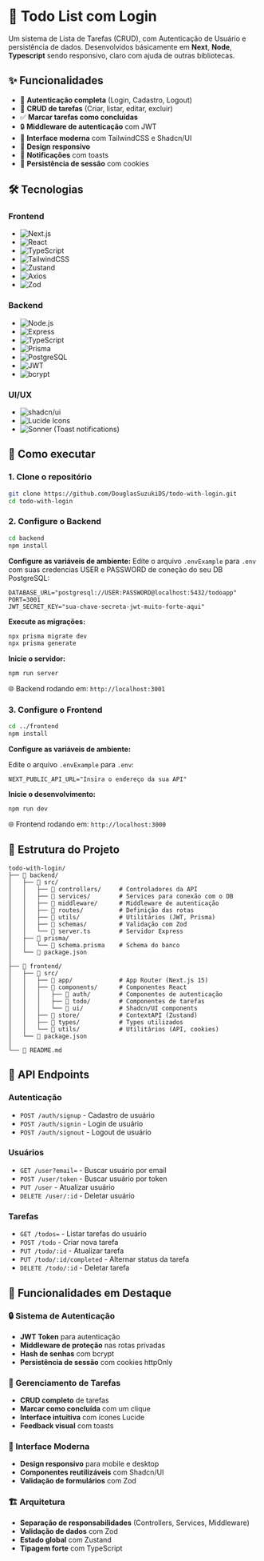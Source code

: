 # 📝 Todo List com Login

Um sistema de Lista de Tarefas (CRUD), com Autenticação de Usuário e persistência de dados. Desenvolvidos básicamente em **Next**, **Node**, **Typescript** sendo responsivo, claro com ajuda de outras bibliotecas.

## ✨ Funcionalidades

- 🔐 **Autenticação completa** (Login, Cadastro, Logout)
- 📝 **CRUD de tarefas** (Criar, listar, editar, excluir)
- ✅ **Marcar tarefas como concluídas**
- 🔒 **Middleware de autenticação** com JWT
- 🎨 **Interface moderna** com TailwindCSS e Shadcn/UI
- 📱 **Design responsivo**
- 🔔 **Notificações** com toasts
- 🍪 **Persistência de sessão** com cookies

## 🛠️ Tecnologias

### Frontend
- ![Next.js](https://img.shields.io/badge/Next.js-15.5.4-black?logo=next.js)
- ![React](https://img.shields.io/badge/React-19.1.0-blue?logo=react)
- ![TypeScript](https://img.shields.io/badge/TypeScript-5.x-blue?logo=typescript)
- ![TailwindCSS](https://img.shields.io/badge/TailwindCSS-4.x-38B2AC?logo=tailwind-css)
- ![Zustand](https://img.shields.io/badge/Zustand-5.0.8-FF6B6B?logo=zustand)
- ![Axios](https://img.shields.io/badge/Axios-1.12.2-5A29E4?logo=axios)
- ![Zod](https://img.shields.io/badge/Zod-4.1.11-3E67B1?logo=zod)

### Backend
- ![Node.js](https://img.shields.io/badge/Node.js-18+-green?logo=node.js)
- ![Express](https://img.shields.io/badge/Express-5.1.0-000000?logo=express)
- ![TypeScript](https://img.shields.io/badge/TypeScript-5.x-blue?logo=typescript)
- ![Prisma](https://img.shields.io/badge/Prisma-6.16.3-2D3748?logo=prisma)
- ![PostgreSQL](https://img.shields.io/badge/PostgreSQL-Latest-316192?logo=postgresql)
- ![JWT](https://img.shields.io/badge/JWT-9.0.2-000000?logo=jsonwebtokens)
- ![bcrypt](https://img.shields.io/badge/bcrypt-6.0.0-yellow?logo=security)

### UI/UX
- ![shadcn/ui](https://img.shields.io/badge/shadcn/ui-Latest-000000)
- ![Lucide Icons](https://img.shields.io/badge/Lucide-0.544.0-FF6B6B?logo=lucide)
- ![Sonner](https://img.shields.io/badge/Sonner-2.0.7-4CAF50) (Toast notifications)

## 🚀 Como executar

### 1. Clone o repositório
```bash
git clone https://github.com/DouglasSuzukiDS/todo-with-login.git
cd todo-with-login
```

### 2. Configure o Backend

```bash
cd backend
npm install
```

**Configure as variáveis de ambiente:**
Edite o arquivo `.envExample` para `.env` com suas credencias USER e PASSWORD de coneção do seu DB PostgreSQL:
```env
DATABASE_URL="postgresql://USER:PASSWORD@localhost:5432/todoapp"
PORT=3001
JWT_SECRET_KEY="sua-chave-secreta-jwt-muito-forte-aqui"
```

**Execute as migrações:**
```bash
npx prisma migrate dev
npx prisma generate
```

**Inicie o servidor:**
```bash
npm run server
```
🌐 Backend rodando em: `http://localhost:3001`

### 3. Configure o Frontend

```bash
cd ../frontend
npm install
```

**Configure as variáveis de ambiente:**

Edite o arquivo `.envExample` para `.env`:
```env
NEXT_PUBLIC_API_URL="Insira o endereço da sua API"
```

**Inicie o desenvolvimento:**
```bash
npm run dev
```
🌐 Frontend rodando em: `http://localhost:3000`

## 📁 Estrutura do Projeto

```
todo-with-login/
├── 📂 backend/
│   ├── 📂 src/
│   │   ├── 📂 controllers/     # Controladores da API
│   │   ├── 📂 services/        # Services para conexão com o DB
│   │   ├── 📂 middleware/      # Middleware de autenticação
│   │   ├── 📂 routes/          # Definição das rotas
│   │   ├── 📂 utils/           # Utilitários (JWT, Prisma)
│   │   ├── 📂 schemas/         # Validação com Zod
│   │   └── 📄 server.ts        # Servidor Express
│   ├── 📂 prisma/
│   │   └── 📄 schema.prisma    # Schema do banco
│   └── 📄 package.json
│
├── 📂 frontend/
│   ├── 📂 src/
│   │   ├── 📂 app/             # App Router (Next.js 15)
│   │   ├── 📂 components/      # Componentes React
│   │   │   ├── 📂 auth/        # Componentes de autenticação
│   │   │   ├── 📂 todo/        # Componentes de tarefas
│   │   │   └── 📂 ui/          # Shadcn/UI components
│   │   ├── 📂 store/           # ContextAPI (Zustand)
│   │   ├── 📂 types/           # Types utilizados
│   │   └── 📂 utils/           # Utilitários (API, cookies)
│   └── 📄 package.json
│
└── 📄 README.md
```

## 🔐 API Endpoints

### Autenticação
- `POST /auth/signup` - Cadastro de usuário
- `POST /auth/signin` - Login de usuário  
- `POST /auth/signout` - Logout de usuário

### Usuários
- `GET /user?email=` - Buscar usuário por email
- `POST /user/token` - Buscar usuário por token
- `PUT /user` - Atualizar usuário
- `DELETE /user/:id` - Deletar usuário

### Tarefas
- `GET /todos=` - Listar tarefas do usuário
- `POST /todo` - Criar nova tarefa
- `PUT /todo/:id` - Atualizar tarefa
- `PUT /todo/:id/completed` - Alternar status da tarefa
- `DELETE /todo/:id` - Deletar tarefa

## 🎯 Funcionalidades em Destaque

### 🔒 Sistema de Autenticação
- **JWT Token** para autenticação
- **Middleware de proteção** nas rotas privadas
- **Hash de senhas** com bcrypt
- **Persistência de sessão** com cookies httpOnly

### 📝 Gerenciamento de Tarefas
- **CRUD completo** de tarefas
- **Marcar como concluída** com um clique
- **Interface intuitiva** com ícones Lucide
- **Feedback visual** com toasts

### 🎨 Interface Moderna
- **Design responsivo** para mobile e desktop
- **Componentes reutilizáveis** com Shadcn/UI
- **Validação de formulários** com Zod

### 🏗️ Arquitetura
- **Separação de responsabilidades** (Controllers, Services, Middleware)
- **Validação de dados** com Zod
- **Estado global** com Zustand
- **Tipagem forte** com TypeScript